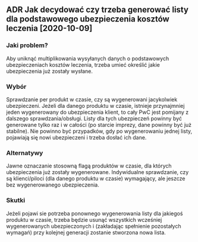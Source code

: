##  ADR Jak decydować czy trzeba generować listy dla podstawowego ubezpieczenia kosztów leczenia [2020-10-09]
### Jaki problem?

Aby uniknąć multiplikowania wysyłanych danych o podstawowych ubezpieczeniach kosztów leczenia, trzeba umieć określić jakie ubezpieczenia już zostały wysłane.

### Wybór

Sprawdzanie per produkt w czasie, czy są wygenerowani jacykolwiek ubezpieczeni. Jeżeli dla danego produktu w czasie, istnieje przynajmniej jeden wygenerowany do ubezpieczenia klient, to cały PwC jest pomijany z dalszego sprawdzania/obsługi. 
Listy dla tych ubezpieczeń powinny być generowane tylko raz i w całości (po starcie imprezy, dane powinny być już stabilne). Nie powinno być przypadków, gdy po wygenerowaniu jednej listy, pojawiają się nowi ubezpieczeni i trzeba dosłać ich dane. 

### Alternatywy 

Jawne oznaczanie stosowną flagą produktów w czasie, dla których ubezpieczenia już zostały wygenerowane.
Indywidualne sprawdzanie, czy są klienci/piloci (dla danego produktu w czasie) wymagający, ale jeszcze bez wygenerowanego ubezpieczenia.

### Skutki 

Jeżeli pojawi sie potrzeba ponownego wygenerowania listy dla jakiegoś produktu w czasie, trzeba będzie usunąć wszystkich wcześniej wygenerowanych ubezpieczonych i (zakładając spełnienie pozostałych wymagań) przy kolejnej generacji zostanie stworzona nowa lista.